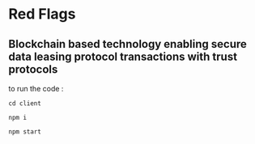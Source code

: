 # Red Flags
## Blockchain based technology enabling secure data leasing protocol transactions with trust protocols

to run the code :

```
cd client
```
```
npm i
```
```
npm start
```

